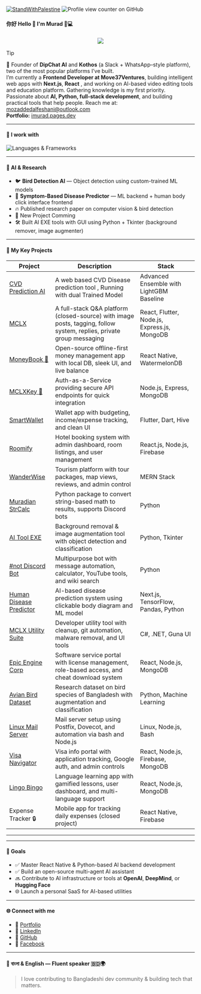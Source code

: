 [![StandWithPalestine](https://github.com/Safouene1/support-palestine-banner/blob/master/StandWithPalestine.svg)](https://github.com/Safouene1/support-palestine-banner)
![Profile view counter on GitHub](https://komarev.com/ghpvc/?username=mozaddedalfeshani)
#### 你好 Hello 👋 I'm Murad 🧠💻



<h3 align="center">
  <img src="https://readme-typing-svg.herokuapp.com/?font=Righteous&size=24&center=true&vCenter=true&width=700&duration=10000&height=45&lines=Never+trust+a+computer+you+can't+throw+out+a+window" />
</h3>


> [!TIP]
> 🚀 Founder of **DipChat AI** and **Kothos** (a Slack + WhatsApp–style platform), two of the most popular platforms I’ve built.  
> I’m currently a **Frontend Developer at Move37Ventures**, building intelligent web apps with **Next.js**, **React** , and working on AI-based video editing tools and education platform.
> Gathering knowledge is my first priority.  
> Passionate about **AI, Python, full-stack development**, and building practical tools that help people.
> Reach me at: [mozaddedalfeshani@outlook.com](mailto:mozaddedalfeshani@outlook.com) </br>
> **Portfolio:** [imurad.pages.dev](https://imurad.pages.dev)


---

#### 🚀 I work with

![Languages & Frameworks](https://skillicons.dev/icons?i=python,pytorch,react,nextjs,nodejs,express,flutter,tailwind,cpp,postgres,mongodb,prisma,firebase,docker,linux)


---

#### 🧠 AI & Research

- 🐦 **Bird Detection AI** — Object detection using custom-trained ML models  
- 🧠 **Symptom-Based Disease Predictor** — ML backend + human body click interface frontend  
- 🔥 Published research paper on computer vision & bird detection
- 🥼 New Project Comming
- 🛠️ Built AI EXE tools with GUI using Python + Tkinter (background remover, image augmenter)

---

#### 📱 My Key Projects

| Project | Description | Stack |
|--------|-------------|-------|
| [CVD Prediction AI](https://github.com/mozaddedalfeshani/cvd-risk-prediction-ai)| A web based CVD Disease prediction tool , Running with dual Trained Model | Advanced Ensemble with LightGBM Baseline	 |
| [MCLX](https://mclx.page.dev) | A full-stack Q&A platform (closed-source) with image posts, tagging, follow system, replies, private group messaging | React, Flutter, Node.js, Express.js, MongoDB |
| [MoneyBook 💸](https://github.com/mozaddedalfeshani/moneybook) | Open-source offline-first money management app with local DB, sleek UI, and live balance | React Native, WatermelonDB |
| [MCLXKey 🔐](https://github.com/mozaddedalfeshani/mclxkey) | Auth-as-a-Service providing secure API endpoints for quick integration | Node.js, Express, MongoDB |
| [SmartWallet](https://github.com/mozaddedalfeshani/smartwallet) | Wallet app with budgeting, income/expense tracking, and clean UI | Flutter, Dart, Hive |
| [Roomify](https://github.com/mozaddedalfeshani/roomify) | Hotel booking system with admin dashboard, room listings, and user management | React.js, Node.js, Firebase |
| [WanderWise](https://github.com/mozaddedalfeshani/wanderwise) | Tourism platform with tour packages, map views, reviews, and admin control | MERN Stack |
| [Muradian StrCalc](https://pypi.org/project/muradian-strCalc/) | Python package to convert string-based math to results, supports Discord bots | Python |
| [AI Tool EXE](https://github.com/mozaddedalfeshani/mclx_ml_exe) | Background removal & image augmentation tool with object detection and classification | Python, Tkinter |
| [#not Discord Bot](https://github.com/mozaddedalfeshani/Hasnot-bot-discord-) | Multipurpose bot with message automation, calculator, YouTube tools, and wiki search | Python |
| [Human Disease Predictor](https://github.com/mozaddedalfeshani/SymptomsChecker) | AI-based disease prediction system using clickable body diagram and ML model | Next.js, TensorFlow, Pandas, Python |
| [MCLX Utility Suite](https://github.com/mozaddedalfeshani/Git-Helper) | Developer utility tool with cleanup, git automation, malware removal, and UI tools | C#, .NET, Guna UI |
| [Epic Engine Corp](https://epic-engine-8d258.web.app/) | Software service portal with license management, role-based access, and cheat download system | React, Node.js, MongoDB |
| [Avian Bird Dataset](https://data.mendeley.com/datasets/78gbtkv78v/1) | Research dataset on bird species of Bangladesh with augmentation and classification | Python, Machine Learning |
| [Linux Mail Server](https://github.com/mozaddedalfeshani/LinuxMailServer) | Mail server setup using Postfix, Dovecot, and automation via bash and Node.js | Linux, Node.js, Bash |
| [Visa Navigator](https://github.com/mozaddedalfeshani/p10-visanavigator) | Visa info portal with application tracking, Google auth, and admin controls | React, Node.js, Firebase, MongoDB |
| [Lingo Bingo](https://github.com/mozaddedalfeshani/p9-VocabularyLearning) | Language learning app with gamified lessons, user dashboard, and multi-language support | React, Node.js, MongoDB |
| Expense Tracker 🔒 | Mobile app for tracking daily expenses (closed project) | React Native, Firebase |

---

---

#### 🎯 Goals

- ✅ Master React Native & Python-based AI backend development  
- ✅ Build an open-source multi-agent AI assistant  
- 🔜 Contribute to AI infrastructure or tools at **OpenAI**, **DeepMind**, or **Hugging Face**  
- 🌐 Launch a personal SaaS for AI-based utilities

---

#### 🌐 Connect with me

- 🔗 [Portfolio](https://imurad.pages.dev)
- 💼 [LinkedIn](https://www.linkedin.com/in/mozaddedalfeshani/)
- 🐙 [GitHub](https://github.com/mozaddedalfeshani)
- 💬 [Facebook](https://facebook.com/imurad.12)

---

#### 💬 বাংলা & English — Fluent speaker 🇧🇩🌍  
> I love contributing to Bangladeshi dev community & building tech that matters.









